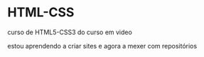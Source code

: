 # HTML-CSS
 curso de HTML5-CSS3 do curso em video

 estou aprendendo a criar sites e agora a mexer com repositórios
